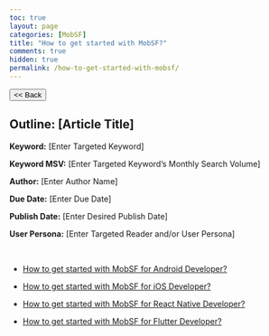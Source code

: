```yaml
---
toc: true
layout: page
categories: [MobSF]
title: "How to get started with MobSF?"
comments: true
hidden: true
permalink: /how-to-get-started-with-mobsf/
---
```


<button class="back-button" onclick="window.history.back()"><< Back</button>

## Outline: [Article Title]

**Keyword:** [Enter Targeted Keyword]

**Keyword MSV:** [Enter Targeted Keyword’s Monthly Search Volume]

**Author:** [Enter Author Name]

**Due Date:** [Enter Due Date]

**Publish Date:** [Enter Desired Publish Date]

**User Persona:** [Enter Targeted Reader and/or User Persona]

<br>

<ul>
<li><p><a href="https://aviyelverse.github.io/Aviyel-Blogs-Review/how-to-get-started-mobsf-android/">How to get started with MobSF for Android Developer?</a></p>
<li><p><a href="https://aviyelverse.github.io/Aviyel-Blogs-Review/how-to-get-started-mobsf-ios/">How to get started with MobSF for iOS Developer?</a></p>
<li><p><a href="https://aviyelverse.github.io/Aviyel-Blogs-Review/how-to-get-started-mobsf-react-native/">How to get started with MobSF for React Native Developer?</a></p>
<li><p><a href="https://aviyelverse.github.io/Aviyel-Blogs-Review/how-to-get-started-mobsf-flutter/">How to get started with MobSF for Flutter Developer?</a></p>
